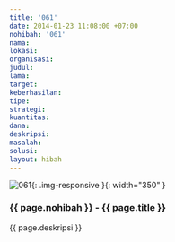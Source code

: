 ```yaml
---
title: '061'
date: 2014-01-23 11:08:00 +07:00
nohibah: '061'
nama: 
lokasi: 
organisasi: 
judul: 
lama: 
target: 
keberhasilan: 
tipe: 
strategi: 
kuantitas: 
dana: 
deskripsi: 
masalah: 
solusi: 
layout: hibah
---
```


![061](/static/img/hibahcms/061.png){: .img-responsive }{: width="350" }

### {{ page.nohibah }} - {{ page.title }}

{{ page.deskripsi }}
